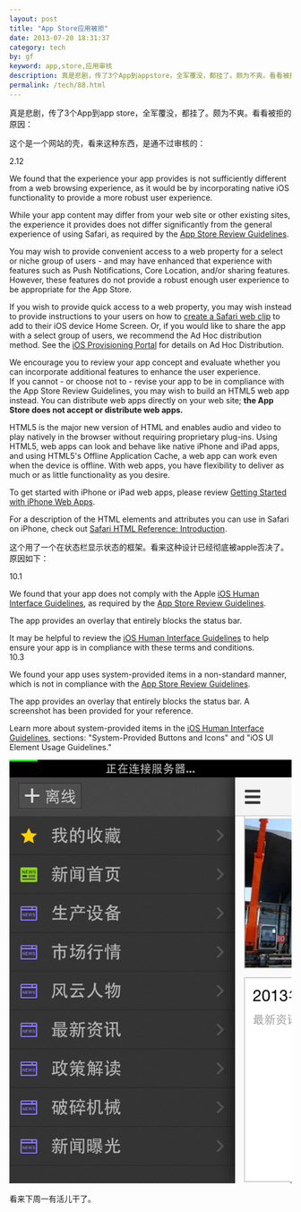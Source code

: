```yaml
---
layout: post
title: "App Store应用被拒"
date: 2013-07-20 18:31:37
category: tech
by: gf
keyword: app,store,应用审核
description: 真是悲剧，传了3个App到appstore，全军覆没，都挂了。颇为不爽。看看被拒的原因：这个是一个网站的壳，看来这种东西，是通不过审核的：p.body{margin:13px000;font-size:13px;colo
permalink: /tech/88.html
---
```

真是悲剧，传了3个App到app store，全军覆没，都挂了。颇为不爽。看看被拒的原因：

这个是一个网站的壳，看来这种东西，是通不过审核的：

2.12  
  
We found that the experience your app provides is not sufficiently different from a web browsing experience, as it would be by incorporating native iOS functionality to provide a more robust user experience.  
  
While your app content may differ from your web site or other existing sites, the experience it provides does not differ significantly from the general experience of using Safari, as required by the [App Store Review Guidelines][].  
  
You may wish to provide convenient access to a web property for a select or niche group of users - and may have enhanced that experience with features such as Push Notifications, Core Location, and/or sharing features. However, these features do not provide a robust enough user experience to be appropriate for the App Store.  
  
If you wish to provide quick access to a web property, you may wish instead to provide instructions to your users on how to [create a Safari web clip][] to add to their iOS device Home Screen. Or, if you would like to share the app with a select group of users, we recommend the Ad Hoc distribution method. See the [iOS Provisioning Portal][] for details on Ad Hoc Distribution.  
  
We encourage you to review your app concept and evaluate whether you can incorporate additional features to enhance the user experience.  
If you cannot - or choose not to - revise your app to be in compliance with the App Store Review Guidelines, you may wish to build an HTML5 web app instead. You can distribute web apps directly on your web site; **the App Store does not accept or distribute web apps.**  
  
HTML5 is the major new version of HTML and enables audio and video to play natively in the browser without requiring proprietary plug-ins. Using HTML5, web apps can look and behave like native iPhone and iPad apps, and using HTML5's Offline Application Cache, a web app can work even when the device is offline. With web apps, you have flexibility to deliver as much or as little functionality as you desire.  
  
To get started with iPhone or iPad web apps, please review [Getting Started with iPhone Web Apps][].  
  
For a description of the HTML elements and attributes you can use in Safari on iPhone, check out [Safari HTML Reference: Introduction][Safari HTML Reference_ Introduction].

这个用了一个在状态栏显示状态的框架。看来这种设计已经彻底被apple否决了。原因如下：

10.1  
  
We found that your app does not comply with the Apple [iOS Human Interface Guidelines][], as required by the [App Store Review Guidelines][].  
  
The app provides an overlay that entirely blocks the status bar.  
  
It may be helpful to review the [iOS Human Interface Guidelines][iOS Human Interface Guidelines 1] to help ensure your app is in compliance with these terms and conditions.  
10.3  
  
We found your app uses system-provided items in a non-standard manner, which is not in compliance with the [App Store Review Guidelines][].  
  
The app provides an overlay that entirely blocks the status bar. A screenshot has been provided for your reference.  
  
Learn more about system-provided items in the [iOS Human Interface Guidelines][iOS Human Interface Guidelines 1], sections: "System-Provided Buttons and Icons" and "iOS UI Element Usage Guidelines."  
  


![被app store拒绝的应用截屏][app store]

看来下周一有活儿干了。


[App Store Review Guidelines]: https://developer.apple.com/appstore/resources/approval/guidelines.html
[create a Safari web clip]: http://www.apple.com/iphone/tips/
[iOS Provisioning Portal]: http://developer.apple.com/ios/my/overview/index.action
[Getting Started with iPhone Web Apps]: http://developer.apple.com/safari/library/referencelibrary/GettingStarted/GS_iPhoneWebApp/index.html#//apple_ref/doc/uid/TP40008134
[Safari HTML Reference_ Introduction]: http://developer.apple.com/safari/library/documentation/AppleApplications/Reference/SafariHTMLRef/Introduction.html#//apple_ref/doc/uid/TP40002049
[iOS Human Interface Guidelines]: https://developer.apple.com/library/ios/#documentation/UserExperience/Conceptual/MobileHIG/Introduction/Introduction.html
[iOS Human Interface Guidelines 1]: http://developer.apple.com/library/ios/documentation/UserExperience/Conceptual/MobileHIG/MobileHIG.pdf
[app store]: /gfzjus_blog/tech/2014-10-22/a481ea227ed7dbd9514a7c3c33c6c8e6.png
